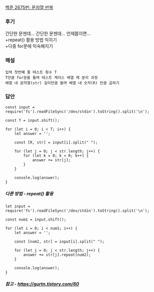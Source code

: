 [백준 2675번: 문자열 반복](https://www.acmicpc.net/problem/2675)

### 후기
간단한 문젠데... 간단한 문젠데... 언제쯤이면...  
+repeat() 활용 방법 익히기  
+다중 for문에 익숙해지기

### 해설
`입력 첫번째 줄 테스트 횟수 T`  
`T만큼 for문을 돌며 테스트 케이스 배열 재 분리 과정`  
`배열 내 문자열(str) 길이만큼 돌며 배열 내 숫자(R) 만큼 곱하기`

### 답안
```
const input = require('fs').readFileSync('/dev/stdin').toString().split('\n');

const T = input.shift();

for (let i = 0; i < T; i++) {
    let answer = '';
    
    const [R, str] = input[i].split(" ");
    
    for (let j = 0; j < str.length; j++) {
        for (let k = 0; k < R; k++) {
            answer += str[j];
  	    }
    }
    
    console.log(answer);
}
```

##### 다른 방법 - repeat() 활용
```
let input = require('fs').readFileSync('/dev/stdin').toString().split('\n');

const num1 = input.shift();

for (let i = 0; i < num1; i++) {
    let answer = '';
    
    const [num2, str] = input[i].split(" ");
    
    for (let j = 0; j < str.length; j++) {
        answer += str[j].repeat(num2);
    }
    
    console.log(answer);
}
```
##### 참고 - https://gurtn.tistory.com/60
